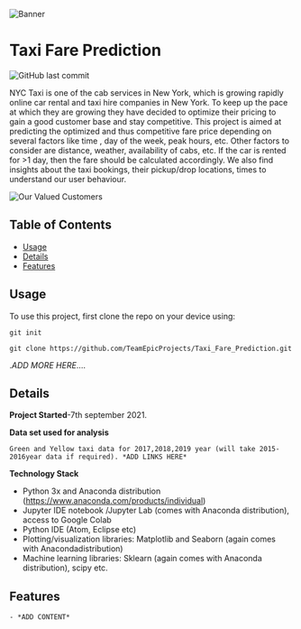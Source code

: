 ![Banner](link)

# Taxi Fare Prediction


![GitHub last commit](https://img.shields.io/github/last-commit/TeamEpicProjects/Taxi_Fare_Prediction)

NYC Taxi is one of the cab services in New York, which is growing rapidly online car rental and taxi hire companies in New York. To keep up the pace at which they are growing they have decided to optimize their pricing to gain a good customer base and stay competitive. This project is aimed at predicting the optimized and thus competitive fare price depending on several factors like time , day of the week, peak hours, etc. Other factors to consider are distance, weather, availability of cabs, etc. If the car is rented for >1 day, then the fare should be calculated accordingly.
We also find insights about the taxi bookings, their pickup/drop locations, times to understand our user behaviour.

![Our Valued Customers](https://media.giphy.com/media/ueL1IQvGAY7ut1CLMy/giphy.gif)

## Table of Contents
- [Usage](#Usage)
- [Details](#Details)
- [Features](#Features)

## Usage
To use this project, first clone the repo on your device using:

```git init```

```git clone https://github.com/TeamEpicProjects/Taxi_Fare_Prediction.git```

.*ADD MORE HERE*....

## Details

**Project Started**-7th september 2021.

**Data set used for analysis**
    
    Green and Yellow taxi data for 2017,2018,2019 year (will take 2015-2016year data if required). *ADD LINKS HERE*

**Technology Stack**
    
- Python 3x and Anaconda distribution (https://www.anaconda.com/products/individual)
- Jupyter IDE notebook /Jupyter Lab (comes with Anaconda distribution), access to Google Colab
- Python IDE (Atom, Eclipse etc)
- Plotting/visualization libraries: Matplotlib and Seaborn (again comes with Anacondadistribution)
- Machine learning libraries: Sklearn (again comes with Anaconda distribution), scipy etc.
    
## Features
    - *ADD CONTENT*
